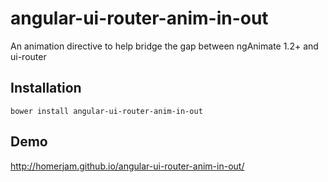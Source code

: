 # angular-ui-router-anim-in-out

An animation directive to help bridge the gap between ngAnimate 1.2+ and ui-router


## Installation

`bower install angular-ui-router-anim-in-out`


## Demo

http://homerjam.github.io/angular-ui-router-anim-in-out/
